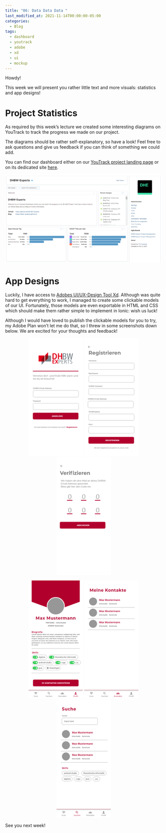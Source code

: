 ```yaml
---
title: "06: Data Data Data "
last_modified_at: 2021-11-14T00:00:00-05:00
categories:
  - Blog
tags:
  - dashboard
  - youtrack
  - adobe
  - xd
  - ui
  - mockup
---
```


Howdy!

This week we will present you rather little text and more visuals: statistics and app designs!

# Project Statistics

As required by this week’s lecture we created some interesting diagrams on YouTrack to track the progress we made on our project.

The diagrams should be rather self-explanatory, so have a look! Feel free to ask questions and give us feedback if you can think of something we could add.

You can find our dashboard either on our [YouTrack project landing page](https://dhbw-karlsruhe.myjetbrains.com/youtrack/projects/a083958c-208a-4101-ae18-0a908553b15d) or on its dedicated site [here](https://dhbw-karlsruhe.myjetbrains.com/youtrack/dashboard?id=f7adb58a-d837-4096-9bb0-dd0ca3529ab0).

![Dashboard](/assets/images/YouTrack-dashboard.png)

# App Designs

Luckily, I have access to [Adobes UI/UX-Design Tool Xd](https://www.adobe.com/de/products/xd.html). Although was quite hard to get everything to work, I managed to create some clickable models of our UI. Fortunately, those models are even exportable in HTML and CSS which should make them rather simple to implement in Ionic: wish us luck!

Although I would have loved to publish the clickable models for you to try, my Adobe Plan won’t let me do that, so I threw in some screenshots down below. We are excited for your thoughts and feedback!

<p align="middle">
  <img src="https://raw.githubusercontent.com/DHBW-Experts/documents/main/UI/Anmelden.png" width="175" />
  <img src="https://raw.githubusercontent.com/DHBW-Experts/documents/main/UI/Registrieren.png" width="175" /> 
  <img src="https://raw.githubusercontent.com/DHBW-Experts/documents/main/UI/Verifizieren.png" width="175" />
</p>
<p align="middle">
  <img src="https://raw.githubusercontent.com/DHBW-Experts/documents/main/UI/Profil.png" width="175" />
  <img src="https://raw.githubusercontent.com/DHBW-Experts/documents/main/UI/Kontakte.png" width="175" /> 
  <img src="https://raw.githubusercontent.com/DHBW-Experts/documents/main/UI/Suche.png" width="175" />
</p>

See you next week!
